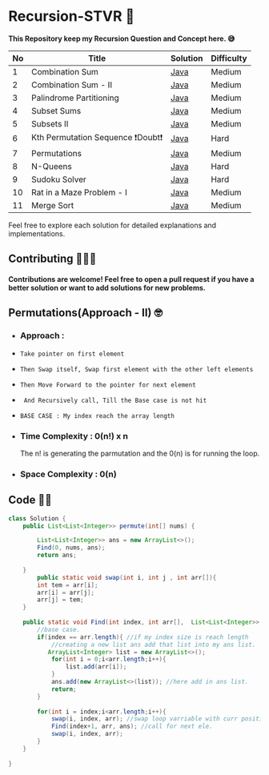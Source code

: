 # Recursion-STVR 🚀
 **This Repository keep my Recursion Question and Concept here. 😅**

| No   | Title                                    | Solution                                                      | Difficulty |
| --- | ---------------------------------------- | ------------------------------------------------------------- | ---------- |
| 1   | Combination Sum             | [Java](https://github.com/debapriyo007/Recursion-STVR/blob/main/0039-combination-sum/0039-combination-sum.java)          | Medium       |  
| 2   | Combination Sum - II            | [Java](https://github.com/debapriyo007/Recursion-STVR/blob/main/0040-combination-sum-ii/0040-combination-sum-ii.java)          | Medium       | 
| 3   | Palindrome Partitioning            | [Java](https://github.com/debapriyo007/Recursion-STVR/blob/main/0131-palindrome-partitioning/0131-palindrome-partitioning.java)   | Medium       | 
| 4   | Subset Sums | [Java](https://github.com/debapriyo007/Recursion-STVR/blob/main/Medium/Subset%20Sums/subset-sums.java)                          | Medium       | 
| 5   | Subsets II | [Java](https://github.com/debapriyo007/Recursion-STVR/blob/main/0090-subsets-ii/0090-subsets-ii.java)                          | Medium       | 
| 6   | Kth Permutation Sequence  ❗️Doubt❗️ | [Java](https://github.com/debapriyo007/Recursion-STVR/blob/main/0060-permutation-sequence/0060-permutation-sequence.java)                          | Hard       | 
| 7   |  Permutations  | [Java](https://github.com/debapriyo007/Recursion-STVR/blob/main/0046-permutations/0046-permutations.java)                          |   Medium     | 
| 8   |  N-Queens  | [Java](https://github.com/debapriyo007/Recursion-STVR/blob/main/0051-n-queens/0051-n-queens.java)                          |   Hard     | 
| 9   |  Sudoku Solver  | [Java](https://github.com/debapriyo007/Recursion-STVR/blob/main/0037-sudoku-solver/0037-sudoku-solver.java)                          |   Hard     | 
| 10   |  Rat in a Maze Problem - I  | [Java](https://github.com/debapriyo007/Recursion-STVR/blob/main/Medium/Rat%20in%20a%20Maze%20Problem%20-%20I/rat-in-a-maze-problem-i.java)      |   Medium     | 
| 11   |  Merge Sort | [Java](https://github.com/debapriyo007/Recursion-STVR/blob/main/0912-sort-an-array/0912-sort-an-array.java)      |   Medium     | 

Feel free to explore each solution for detailed explanations and implementations.

## Contributing 🧑🏽‍💻
#### Contributions are welcome! Feel free to open a pull request if you have a better solution or want to add solutions for new problems.






## Permutations(Approach - II) 🤓
- ### Approach : 
- `Take pointer on first element`
-  `Then Swap itself, Swap first element with the other left elements`
-  `Then Move Forward to the pointer for next element`
- ` And Recursively call, Till the Base case is not hit`
- `BASE CASE : My index reach the array length `

- ### Time Complexity : 0(n!) x n
  The n! is generating the parmutation and the 0(n) is for running the loop.
- ### Space Complexity : 0(n)

 ## Code 🧑‍💻
 
```java
class Solution {
    public List<List<Integer>> permute(int[] nums) {

        List<List<Integer>> ans = new ArrayList<>();
        Find(0, nums, ans);
        return ans;
        
    }
        public static void swap(int i, int j , int arr[]){
        int tem = arr[i];
        arr[i] = arr[j];
        arr[j] = tem;
    }
    
    public static void Find(int index, int arr[],  List<List<Integer>> ans){
        //base case.
        if(index == arr.length){ //if my index size is reach length 
            //creating a new list ans add that list into my ans list.
           ArrayList<Integer> list = new ArrayList<>();
            for(int i = 0;i<arr.length;i++){
                list.add(arr[i]);
            }
            ans.add(new ArrayList<>(list)); //here add in ans list.
            return;
        }
        
        for(int i = index;i<arr.length;i++){
            swap(i, index, arr); //swap loop varriable with curr position.
            Find(index+1, arr, ans); //call for next ele.
            swap(i, index, arr);
        }
    }
    
}

```
